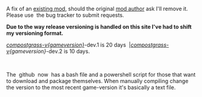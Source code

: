 <p>A fix of an <a title="Mod Link" href="https://mods.vintagestory.at/compostfromgrass" target="_blank" rel="noopener">existing mod</a>, should the original <a title="Author" href="https://mods.vintagestory.at/list/mod?userid=12459" target="_blank" rel="noopener">mod author</a> ask I'll remove it. Please use&nbsp; the bug tracker to submit requests.</p>
<p><strong>Due to the way release versioning is handled on this site I've had to shift my versioning format. </strong></p>
<p><span style="text-decoration: underline;"><em>compostgrass-v{gameversion}</em></span>-dev.1 is 20 days&nbsp; |<span style="text-decoration: underline;"><em>compostgrass-v</em></span><em>{gameversion}</em>-dev.2 is 10 days.</p>
<p>&nbsp;</p>
<p>The&nbsp; github&nbsp; now&nbsp; has a bash file and a powershell script for those that want to download and package themselves. When manually compiling change the version to the most recent game-version it's basically a text file.
